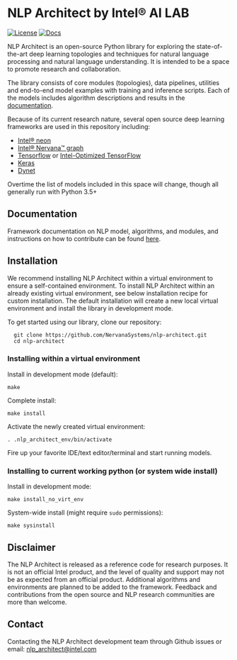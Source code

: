 # NLP Architect by Intel® AI LAB

[![License](https://img.shields.io/badge/License-Apache%202.0-blue.svg)](https://github.com/NervanaSystems/nlp-architect/blob/master/LICENSE)
[![Docs](https://img.shields.io/readthedocs/pip/stable.svg)](http://nlp_architect.nervanasys.com)


NLP Architect is an open-source Python library for exploring the state-of-the-art deep learning topologies and techniques for natural language processing and natural
language understanding. It is intended to be a space to promote research and
collaboration.

The library consists of core modules (topologies), data pipelines, utilities and end-to-end model examples with training and inference scripts. Each of the models includes algorithm descriptions and results in the [documentation](http://www.nlp_architect.nervanasys.com/).

Because of its current research nature, several open source deep learning frameworks are used in this repository including:

* [Intel® neon](https://github.com/NervanaSystems/neon)
* [Intel® Nervana™ graph](https://github.com/nervanasystems/ngraph-python)
* [Tensorflow](https://www.tensorflow.org/) or [Intel-Optimized TensorFlow](https://software.intel.com/en-us/articles/intel-optimized-tensorflow-wheel-now-available)
* [Keras](https://keras.io/)
* [Dynet](https://dynet.readthedocs.io/en/latest/)

Overtime the list of models included in this space will change, though all generally run with Python 3.5+

## Documentation
Framework documentation on NLP model, algorithms, and modules, and instructions on how to contribute can be found [here](http://www.nlp_architect.nervanasys.com/).

## Installation

We recommend installing NLP Architect within a virtual environment to ensure a self-contained environment.
To install NLP Architect within an already existing virtual environment, see below installation recipe for custom installation.
The default installation will create a new local virtual environment and install the library in development mode.

To get started using our library, clone our repository:
```
  git clone https://github.com/NervanaSystems/nlp-architect.git
  cd nlp-architect
```
### Installing within a virtual environment

Install in development mode (default):
```
make
```

Complete install:
```
make install
```

Activate the newly created virtual environment:
```
. .nlp_architect_env/bin/activate
```
Fire up your favorite IDE/text editor/terminal and start running models.

### Installing to current working python (or system wide install)

Install in development mode:
```
make install_no_virt_env
```

System-wide install (might require `sudo` permissions):
```
make sysinstall
```

## Disclaimer
The NLP Architect is released as a reference code for research purposes. It is not an official Intel product, and the level of quality and support may not be as expected from an official product. Additional algorithms and environments are planned to be added to the framework. Feedback and contributions from the open source and NLP research communities are more than welcome.

## Contact
Contacting the NLP Architect development team through Github issues or email: nlp_architect@intel.com
